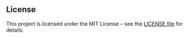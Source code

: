 ## License

This project is licensed under the MIT License – see the [LICENSE file]([https://github.com/rhinospider/license/LICENSE.md](https://github.com/RhinoSpider/license/blob/4c109799e5e455103a557e8cafb78123f7c174a6/LICENSE.md)) for details.
